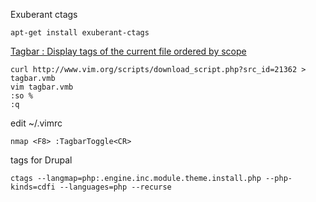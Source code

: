Exuberant ctags
```
apt-get install exuberant-ctags
```

[Tagbar : Display tags of the current file ordered by scope](http://www.vim.org/scripts/script.php?script_id=3465)
```
curl http://www.vim.org/scripts/download_script.php?src_id=21362 > tagbar.vmb
vim tagbar.vmb 
:so % 
:q 
```

edit ~/.vimrc
```
nmap <F8> :TagbarToggle<CR> 
```

tags for Drupal
```
ctags --langmap=php:.engine.inc.module.theme.install.php --php-kinds=cdfi --languages=php --recurse
```
